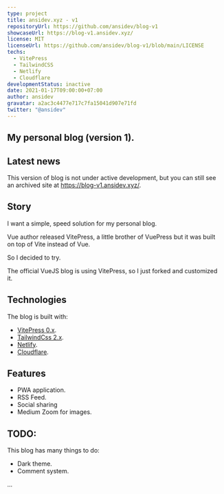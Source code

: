```yaml
---
type: project
title: ansidev.xyz - v1
repositoryUrl: https://github.com/ansidev/blog-v1
showcaseUrl: https://blog-v1.ansidev.xyz/
license: MIT
licenseUrl: https://github.com/ansidev/blog-v1/blob/main/LICENSE
techs:
  - VitePress
  - TailwindCSS
  - Netlify
  - Cloudflare
developmentStatus: inactive
date: 2021-01-17T09:00:00+07:00
author: ansidev
gravatar: a2ac3c4477e717c7fa15041d907e71fd
twitter: "@ansidev"
---
```


My personal blog (version 1).
---

## Latest news

This version of blog is not under active development, but you can still see an archived site at https://blog-v1.ansidev.xyz/.

## Story

I want a simple, speed solution for my personal blog.

Vue author released VitePress, a little brother of VuePress but it was built on top of Vite instead of Vue.

So I decided to try.

The official VueJS blog is using VitePress, so I just forked and customized it.

## Technologies

The blog is built with:
- [VitePress 0.x](https://vitepress.vuejs.org/).
- [TailwindCss 2.x](https://tailwindcss.com/).
- [Netlify](https://netlify.com).
- [Cloudflare](https://cloudflare.com).

## Features

- PWA application.
- RSS Feed.
- Social sharing
- Medium Zoom for images.

## TODO:

This blog has many things to do:

- Dark theme.
- Comment system.

...
